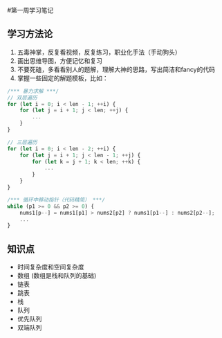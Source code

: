 #第一周学习笔记

## 学习方法论

1. 五毒神掌，反复看视频，反复练习，职业化手法（手动狗头）
2. 画出思维导图，方便记忆和复习
3. 不要死磕，多看看别人的题解，理解大神的思路，写出简洁和fancy的代码
4. 掌握一些固定的解题模板，比如：

```javascript
/*** 暴力求解 ***/
// 双层遍历
for (let i = 0; i < len - 1; ++i) {
	for (let j = i + 1; j < len; ++j) {
		...
	}
}

// 三层遍历
for (let i = 0; i < len - 2; ++i) {
	for (let j = i + 1; j < len - 1; ++j) {
		for (let k = j + 1; k < len; ++k) {
			...
		}
	}
}

/*** 循环中移动指针（代码精简） ***/
while (p1 >= 0 && p2 >= 0) {
	nums1[p--] = nums1[p1] > nums2[p2] ? nums1[p1--] : nums2[p2--];
	...
}

```
## 知识点
 
* 时间复杂度和空间复杂度
* 数组 (数组是栈和队列的基础)
* 链表
* 跳表
* 栈
* 队列
* 优先队列
* 双端队列